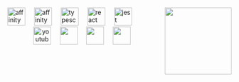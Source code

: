 ###

<img align="right" height="150" src="https://media4.giphy.com/media/v1.Y2lkPTc5MGI3NjExYnBjdDZzd2N4Zjh6NG9wdDI4ZzE0OWNoZG9yYzh0Mm42YXB4NXk0bCZlcD12MV9pbnRlcm5hbF9naWZfYnlfaWQmY3Q9Zw/aWXSKuhUPFPdLQoEqt/giphy.gif"  />

###

<div align="left">
  <img src="https://upload.wikimedia.org/wikipedia/commons/9/90/DaVinci_Resolve_17_logo.svg" height="40" alt="affinity design"  />
  <img width="12" />
  <img src="https://upload.wikimedia.org/wikipedia/commons/f/f5/Affinity_Photo_V2_icon.svg" height="40" alt="affinity design"  />
  <img width="12" />
  <img src="https://upload.wikimedia.org/wikipedia/commons/9/9c/Affinity_Publisher_V2_icon.svg" height="40" alt="typescript logo"  />
  <img width="12" />
  <img src="https://upload.wikimedia.org/wikipedia/commons/d/d3/OBS_Studio_Logo.svg" height="40" alt="react logo"  />
  <img width="12" />
  <img src="https://upload.wikimedia.org/wikipedia/commons/f/f6/Audacity_Logo.svg" height="40" alt="jest logo"  />
  <img width="12" />
</div>

<div align="center">
  <img src="https://raw.githubusercontent.com/sameerasw/folder-icons/main/PNGs/youtube.png" height="40" alt="youtube folder"  />
  <img width="12" />
  <img src="https://raw.githubusercontent.com/sameerasw/folder-icons/main/PNGs/shonen-jump.png" height="40" alt=""  />
  <img width="12" />
  <img src="https://raw.githubusercontent.com/sameerasw/folder-icons/main/PNGs/viz.png" height="40" alt=""  />
  <img width="12" />
  <img src="https://raw.githubusercontent.com/sameerasw/folder-icons/main/PNGs/Xbox-one.png" height="40" alt=""  />
  <img width="12" />
</div>







<!--



https://shields.io (for badges)

https://github.com/devicons/devicon/tree/master/icons (icons folder)

https://profilinator.rishav.dev (make a full ReadME)
-->




